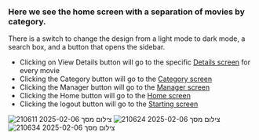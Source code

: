 ### Here we see the home screen with a separation of movies by category.
There is a switch to change the design from a light mode to dark mode, a search box, and a button that opens the sidebar.
* Clicking on View Details button will go to the specific [Details screen](details_screen.md) for every movie
* Clicking the Category button will go to the [Category screen](category_screen.md)
* Clicking the Manager button will go to the [Manager screen](manager_screen.md)
* Clicking the Home button will go to the [Home screen](home_screen.md)
* Clicking the logout button will go to the [Starting screen](Android_Start.md)

![צילום מסך 2025-02-06 210611](https://github.com/user-attachments/assets/19b42664-80b2-4da1-9a03-b44e9bdeef54)
![צילום מסך 2025-02-06 210624](https://github.com/user-attachments/assets/1c87cba4-47b7-4fda-a54e-acf3bce23c75)
![צילום מסך 2025-02-06 210634](https://github.com/user-attachments/assets/b10a1dc5-0741-4900-a4a7-5a9480167c7d)
<br>
